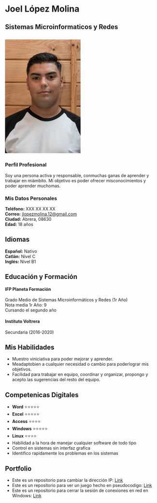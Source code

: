 # Joel López Molina
## Sistemas Microinformaticos y Redes
## <img src="foto.jpg" width=250px>
### Perfil Profesional
Soy una persona activa y responsable, conmuchas ganas de aprender y trabajar en miámbito. Mi objetivo es poder ofrecer misconocimientos y poder aprender muchomas.
### Mis Datos Personales   
**Teléfono:** XXX XX XX XX   
**Correo:** jlopezmolina.12@gmail.com  
**Ciudad:** Abrera, 08630  
**Edad:** 18 años  
## Idiomas
**Español:** Nativo  
**Catlán:** Nivel C   
**Inglés:** Nivel B1   
## Educación y Formación   
#### IFP Planeta Formación   
Grado Medio de Sistemas Microinformáticos y Redes (1r Año)  
Nota media 1r Año: 9  
Cursando el segundo año  
#### Instituto Voltrera
Secundaria (2016-2020)  
## Mis Habilidades
- Muestro viniciativa para poder mejorar y aprender.
- Meadaptobien a cualquier necesidad o cambio para poderlograr mis objetivos.
- Facilidad para trabajar en equipo, coordinar y organizar, propongo y acepto las sugerencias del resto del equipo.
## Competenicas Digitales
- **Word** :star::star::star::star::star:
- **Excel** :star::star::star::star::star:
- **Access** :star::star::star::star:
- **Windows** :star::star::star::star::star:
- **Linux** :star::star::star::star:
- Habilidad a la hora de manejar cualquier software de todo tipo
- Control en sistemas sin interfaz grafica
- Identifico rapidamente los problemas en los sistemas
## Portfolio
- Este es un repositorio para cambiar la dirección IP: [Link](jlopezm11.github.io/tree/main/change_ip)
- Este es un repositorio para ver un juego hecho en pseudocodigo: [Link](jlopezm11.github.io/tree/main/game_psint)
- Este es un repositorio para cerrar la sesión de conexiones en red en Windows: [Link](jlopezm11.github.io/tree/main/close_session_win)


